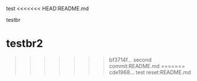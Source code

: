 test
<<<<<<< HEAD:README.md

testbr

testbr2
=======
>>>>>>> bf3714f... second commit:README.md
=======
>>>>>>> cde1968... test reset:README.md
